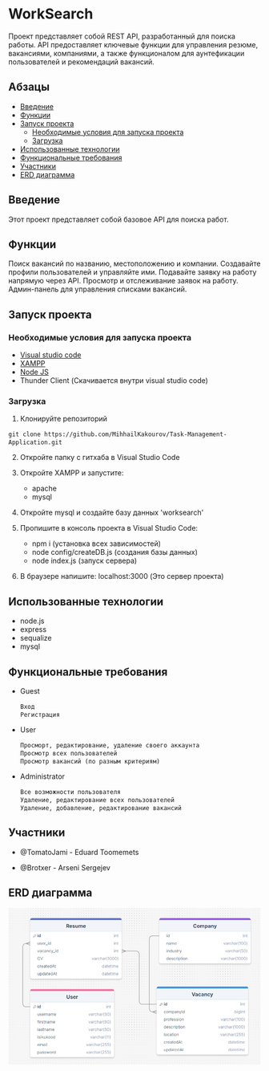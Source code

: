 # WorkSearch

Проект представляет собой REST API, разработанный для поиска работы. API предоставляет ключевые функции для управления резюме, вакансиями, компаниями, а также функционалом для аунтефикации пользователей и рекомендаций вакансий.

## Абзацы
- [Введение](#введение)
- [Функции](#функции)
- [Запуск проекта](#запуск-проекта)
  - [Необходимые условия для запуска проекта](#необходимые-условия-для-запуска-проекта)
  - [Загрузка](#загрузка)
- [Использованные технологии](#использованные-технологии)
- [Функциональные требования](#функциональные-требования)
- [Участники](#участники)
- [ERD диаграмма](#ERD-диаграмма)

## Введение

Этот проект представляет собой базовое API для поиска работ.

## Функции

Поиск вакансий по названию, местоположению и компании.
Создавайте профили пользователей и управляйте ими.
Подавайте заявку на работу напрямую через API.
Просмотр и отслеживание заявок на работу.
Админ-панель для управления списками вакансий.

## Запуск проекта

### Необходимые условия для запуска проекта

- [Visual studio code](https://code.visualstudio.com/)
- [XAMPP](https://www.apachefriends.org/ru/index.html)
- [Node JS](https://nodejs.org/en)
- Thunder Client (Скачивается внутри visual studio code)

### Загрузка

1. Клонируйте репозиторий
```
git clone https://github.com/MihhailKakourov/Task-Management-Application.git
```
2. Откройте папку с гитхаба в Visual Studio Code
   
3. Откройте XAMPP и запустите:
   
   - apache
   - mysql
     
4. Откройте mysql и создайте базу данных 'worksearch'
   
5. Пропишите в консоль проекта в Visual Studio Code:
   
   - npm i (установка всех зависимостей)
   - node config/createDB.js (создания базы данных)
   - node index.js (запуск сервера)
     
6. В браузере напишите: localhost:3000 (Это сервер проекта)

## Использованные технологии

- node.js
- express
- sequalize
- mysql
   
## Функциональные требования

- Guest
    ```
    Вход
    Регистрация
    ```
- User
    ```
    Просморт, редактирование, удаление своего аккаунта
    Просмотр всех пользователей
    Просмотр вакансий (по разным критериям)
    ```
- Administrator
    ```
    Все возможности пользователя
    Удаление, редактирование всех пользователей
    Удаление, добавление, редактирование вакансий
    ```

## Участники

- @TomatoJami - Eduard Toomemets

- @Brotxer - Arseni Sergejev

## ERD диаграмма
![ERD](https://github.com/TomatoJami/WorkSearch/blob/main/ERD.png)

